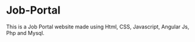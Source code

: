 # Job-Portal
This is a Job Portal website made using Html, CSS, Javascript, Angular Js, Php and Mysql.
